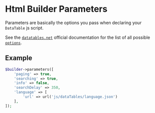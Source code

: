 # Html Builder Parameters

Parameters are basically the options you pass when declaring your `DataTable` js script.

See the [`datatables.net`](https://datatables.net) official documentation for the list of all possible [`options`](https://datatables.net/reference/option/).

## Example
```php
$builder->parameters([
	'paging' => true,
	'searching' => true,
	'info' => false,
	'searchDelay' => 350,
	'language' => [
		'url' => url('js/dataTables/language.json')
	],
]);
```